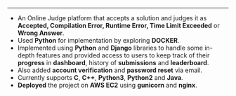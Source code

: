 <!-- <p align="center">
<a href="http://www.geekjudge.com/"><img align="center" src="https://github.com/AniketChaudhri/AniketChaudhri/blob/main/icons/logo.png" height="100"/></a>
</p> -->
<!-- <b><h3 align="center">:link: <a href="http://www.geekjudge.com" target="blank">www.geekjudge.com</a></h3></b> -->

<hr>
<ul>
<li>
An Online Judge platform that accepts a solution and judges it as <b>Accepted, Compilation Error, Runtime Error, Time Limit Exceeded</b> or <b>Wrong Answer</b>.
</li>
<li>
Used <b>Python</b> for implementation by exploring <b>DOCKER</b>.
</li>
<li>
Implemented using <b>Python</b> and <b>Django</b> libraries to handle some in-depth
features and provided access to users to keep track of their <b>progress</b> in
<b>dashboard</b>, history of <b>submissions</b> and <b>leaderboard</b>.
</li>
<li>
Also added <b>account verification</b> and <b>password reset</b> via email.
</li>
<li>
Currently supports <b>C</b>, <b>C++</b>, <b>Python3</b>, <b>Python2</b> and <b>Java</b>.
</li>
<li>
<b>Deployed</b> the project on <b>AWS EC2</b> using <b>gunicorn</b> and <b>nginx</b>.
</li>
</ul>
<!-- 
<hr>
<h3>Getting Started:</h3>
<ul>
<li>
<b>Register and Verify your account:</b>
<img src="https://github.com/RajatSingh08/RajatSingh08/blob/main/project%20screenshots/geekjudge/1.png" width="100%"/></a>
<img src="https://github.com/RajatSingh08/RajatSingh08/blob/main/project%20screenshots/geekjudge/2.png" width="100%"/></a>
</li>
<br>
<li>
<b>Update your Profile Pic:</b>
<img src="https://github.com/RajatSingh08/RajatSingh08/blob/main/project%20screenshots/geekjudge/3.png" width="100%"/></a>
<img src="https://github.com/RajatSingh08/RajatSingh08/blob/main/project%20screenshots/geekjudge/4.png" width="100%"/></a>
</li>
<br>
<li>
<b>Navigation Bar:</b>
<img src="https://github.com/RajatSingh08/RajatSingh08/blob/main/project%20screenshots/geekjudge/5.png" width="100%"/></a>
</li>
<br>
<li>
<b>Problems List:</b>
<img src="https://github.com/RajatSingh08/RajatSingh08/blob/main/project%20screenshots/geekjudge/6.png" width="100%"/></a>
</li>
<br>
<li>
<b>Click, Code, Submit and get the Verdict:</b>
<img src="https://github.com/RajatSingh08/RajatSingh08/blob/main/project%20screenshots/geekjudge/7.png" width="100%"/></a>
<img src="https://github.com/RajatSingh08/RajatSingh08/blob/main/project%20screenshots/geekjudge/8.png" width="100%"/></a>
</li>
<br>
<li>
<b>See Progress, Submission history and Leaderboard:</b>
<img src="https://github.com/RajatSingh08/RajatSingh08/blob/main/project%20screenshots/geekjudge/11.png" width="100%"/></a>
<img src="https://github.com/RajatSingh08/RajatSingh08/blob/main/project%20screenshots/geekjudge/9.png" width="100%"/></a>
<img src="https://github.com/RajatSingh08/RajatSingh08/blob/main/project%20screenshots/geekjudge/10.png" width="100%"/></a>
</li>
<br>
<li>
<b>Forgot Password? Don't worry, We got your back:</b>
<img src="https://github.com/RajatSingh08/RajatSingh08/blob/main/project%20screenshots/geekjudge/12.png" width="100%"/></a>
</li>
</ul> -->

<!-- <hr>
<h1 align="center">Click, Code, Compete :muscle::muscle:</h1>

<hr>
<h3>Show your love :heart: by giving a star :star: to the Repository: <a href="https://github.com/RajatSingh08/geekjudge">https://github.com/RajatSingh08/geekjudge</a></h3> -->

